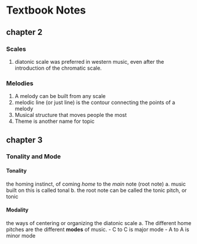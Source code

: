 # Textbook Notes

## chapter 2

### Scales

1. diatonic scale was preferred in western music, even after the introduction of the chromatic scale.

### Melodies

1. A melody can be built from any scale
2. melodic line (or just line) is the contour connecting the points of a melody
3. Musical structure that moves people the most
4. Theme is another name for topic

## chapter 3

### Tonality and Mode

#### Tonality

the homing instinct, of coming *home* to the *main* note (root note)
    a. music built on this is called tonal
    b. the root note can be called the tonic pitch, or tonic

#### Modality

the ways of centering or organizing the diatonic scale
    a. The different home pitches are the different __modes__ of music.
        - C to C is major mode
        - A to A is minor mode
